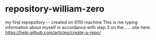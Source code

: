 # repository-william-zero
my first repopsitory -- created on 6110 machine
This is me typing information about myself in accordance with step 3 on the...
...site  here:   https://help.github.com/articles/create-a-repo/
